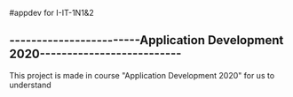 #appdev for I-IT-1N1&2

------------------------Application Development 2020--------------------------
------------------------------------------------------------------------------

This project is made in course "Application Development 2020" for us to 
understand

